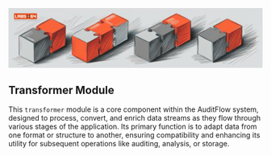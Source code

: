 <p align="center"><img src="https://raw.githubusercontent.com/Labs64/.github/refs/heads/master/assets/labs64-io-ecosystem.png"></p>

## Transformer Module

This `transformer` module is a core component within the AuditFlow system, designed to process, convert, and enrich data streams as they flow through various stages of the application. Its primary function is to adapt data from one format or structure to another, ensuring compatibility and enhancing its utility for subsequent operations like auditing, analysis, or storage.